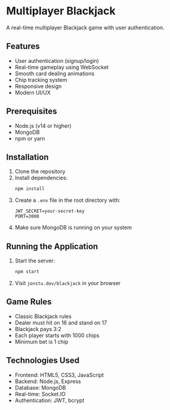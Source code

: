 # Multiplayer Blackjack

A real-time multiplayer Blackjack game with user authentication.

## Features

- User authentication (signup/login)
- Real-time gameplay using WebSocket
- Smooth card dealing animations
- Chip tracking system
- Responsive design
- Modern UI/UX

## Prerequisites

- Node.js (v14 or higher)
- MongoDB
- npm or yarn

## Installation

1. Clone the repository
2. Install dependencies:
   ```bash
   npm install
   ```
3. Create a `.env` file in the root directory with:
   ```
   JWT_SECRET=your-secret-key
   PORT=3000
   ```
4. Make sure MongoDB is running on your system

## Running the Application

1. Start the server:
   ```bash
   npm start
   ```
2. Visit `jonstu.dev/blackjack` in your browser

## Game Rules

- Classic Blackjack rules
- Dealer must hit on 16 and stand on 17
- Blackjack pays 3:2
- Each player starts with 1000 chips
- Minimum bet is 1 chip

## Technologies Used

- Frontend: HTML5, CSS3, JavaScript
- Backend: Node.js, Express
- Database: MongoDB
- Real-time: Socket.IO
- Authentication: JWT, bcrypt
